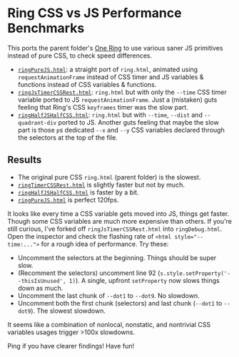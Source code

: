 # Ring CSS vs JS Performance Benchmarks

This ports the parent folder's [One Ring](https://chenglou.me/pure-css-shaders-art/ring.html) to use various saner JS primitives instead of pure CSS, to check speed differences.

- [`ringPureJS.html`](https://chenglou.me/pure-css-shaders-art/ringBenchmarks/ringPureJS.html): a straight port of `ring.html`, animated using `requestAnimationFrame` instead of CSS timer and JS variables & functions instead of CSS variables & functions.
- [`ringJsTimerCSSRest.html`](https://chenglou.me/pure-css-shaders-art/ringBenchmarks/ringJsTimerCSSRest.html): `ring.html` but with only the `--time` CSS timer variable ported to JS `requestAnimationFrame`. Just a (mistaken) guts feeling that Ring's CSS `keyframes` timer was the slow part.
- [`ringHalfJSHalfCSS.html`](https://chenglou.me/pure-css-shaders-art/ringBenchmarks/ringHalfJSHalfCSS.html): `ring.html` but with `--time`, `--dist` and `--quadrant-div` ported to JS. Another guts feeling that maybe the slow part is those `p`s dedicated `--x` and `--y` CSS variables declared through the selectors at the top of the file.

## Results

- The original pure CSS `ring.html` (parent folder) is the slowest.
- [`ringTimerCSSRest.html`](https://chenglou.me/pure-css-shaders-art/ringBenchmarks/ringTimerCSSRest.html) is slightly faster but not by much.
- [`ringHalfJSHalfCSS.html`](https://chenglou.me/pure-css-shaders-art/ringBenchmarks/ringHalfJSHalfCSS.html) is faster by a bit.
- [`ringPureJS.html`](https://chenglou.me/pure-css-shaders-art/ringBenchmarks/ringPureJS.html) is perfect 120fps.

It looks like every time a CSS variable gets moved into JS, things get faster. Though some CSS variables are much more expensive than others. If you're still curious, I've forked off `ringJsTimerCSSRest.html` into `ringDebug.html`. Open the inspector and check the flashing rate of `<html style="--time:...">` for a rough idea of performance. Try these:
- Uncomment the selectors at the beginning. Things should be super slow.
- (Recomment the selectors) uncomment line 92 (`s.style.setProperty('--thisIsUnused', 1)`). A single, upfront `setProperty` now slows things down as much.
- Uncomment the last chunk of `--dot1` to `--dot9`. No slowdown.
- Uncomment both the first chunk (selectors) and last chunk (`--dot1` to `--dot9`). The slowest slowdown.

It seems like a combination of nonlocal, nonstatic, and nontrivial CSS variables usages trigger >100x slowdowns.

Ping if you have clearer findings! Have fun!
